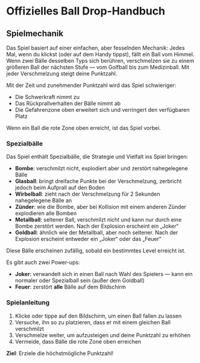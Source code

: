 # Offizielles Ball Drop-Handbuch

## Spielmechanik

Das Spiel basiert auf einer einfachen, aber fesselnden Mechanik: Jedes Mal, wenn du klickst (oder auf dem Handy tippst), fällt ein Ball vom Himmel. Wenn zwei Bälle desselben Typs sich berühren, verschmelzen sie zu einem größeren Ball der nächsten Stufe — vom Golfball bis zum Medizinball. Mit jeder Verschmelzung steigt deine Punktzahl.

Mit der Zeit und zunehmender Punktzahl wird das Spiel schwieriger:
- Die Schwerkraft nimmt zu  
- Das Rückprallverhalten der Bälle nimmt ab  
- Die Gefahrenzone oben erweitert sich und verringert den verfügbaren Platz  

Wenn ein Ball die rote Zone oben erreicht, ist das Spiel vorbei.

### Spezialbälle

Das Spiel enthält Spezialbälle, die Strategie und Vielfalt ins Spiel bringen:
- **Bombe**: verschmilzt nicht, explodiert aber und zerstört nahegelegene Bälle  
- **Glasball**: bringt dreifache Punkte bei der Verschmelzung, zerbricht jedoch beim Aufprall auf den Boden  
- **Wirbelball**: zieht nach der Verschmelzung für 2 Sekunden nahegelegene Bälle an  
- **Zünder**: wie die Bombe, aber bei Kollision mit einem anderen Zünder explodieren alle Bomben  
- **Metallball**: seltener Ball, verschmilzt nicht und kann nur durch eine Bombe zerstört werden. Nach der Explosion erscheint ein „Joker“  
- **Goldball**: ähnlich wie der Metallball, aber noch seltener. Nach der Explosion erscheint entweder ein „Joker“ oder das „Feuer“  

Diese Bälle erscheinen zufällig, sobald ein bestimmtes Level erreicht ist.

Es gibt auch zwei Power-ups:

- **Joker**: verwandelt sich in einen Ball nach Wahl des Spielers — kann ein normaler oder Spezialball sein (außer dem Goldball)  
- **Feuer**: zerstört **alle** Bälle auf dem Bildschirm

### Spielanleitung

1. Klicke oder tippe auf den Bildschirm, um einen Ball fallen zu lassen  
2. Versuche, ihn so zu platzieren, dass er mit einem gleichen Ball verschmilzt  
3. Verschmelze weiter, um aufzusteigen und deine Punktzahl zu erhöhen  
4. Vermeide, dass Bälle die rote Zone oben erreichen  

**Ziel**: Erziele die höchstmögliche Punktzahl!

